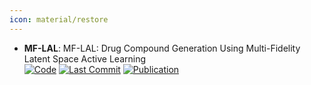 ```yaml
---
icon: material/restore
---
```


- **MF-LAL**: MF-LAL: Drug Compound Generation Using Multi-Fidelity Latent Space Active Learning  
		[![Code](https://img.shields.io/github/stars/nikita-0209/mf-al-gfn?style=for-the-badge&logo=github)](https://github.com/nikita-0209/mf-al-gfn) [![Last Commit](https://img.shields.io/github/last-commit/nikita-0209/mf-al-gfn?style=for-the-badge&logo=github)](https://github.com/nikita-0209/mf-al-gfn) [![Publication](https://img.shields.io/badge/Publication-Citations:0-blue?style=for-the-badge&logo=bookstack)](https://doi.org/10.48550/arXiv.2410.11226) 
